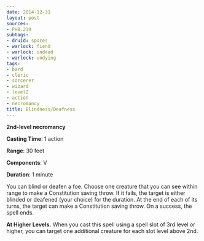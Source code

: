 ```yaml
---
date: 2014-12-31
layout: post
sources:
- PHB.219
subtags:
- druid: spores
- warlock: fiend
- warlock: undead
- warlock: undying
tags:
- bard
- cleric
- sorcerer
- wizard
- level2
- action
- necromancy
title: Blindness/Deafness
---
```


**2nd-level necromancy**

**Casting Time**: 1 action

**Range**: 30 feet

**Components**: V

**Duration**: 1 minute

You can blind or deafen a foe. Choose one creature that you can see within range to make a Constitution saving throw. If it fails, the target is either blinded or deafened (your choice) for the duration. At the end of each of its turns, the target can make a Constitution saving throw. On a success, the spell ends.

**At Higher Levels.** When you cast this spell using a spell slot of 3rd level or higher, you can target one additional creature for each slot level above 2nd.

